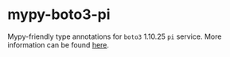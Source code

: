 # mypy-boto3-pi

Mypy-friendly type annotations for `boto3` 1.10.25 `pi` service.
More information can be found [here](https://github.com/vemel/mypy_boto3).